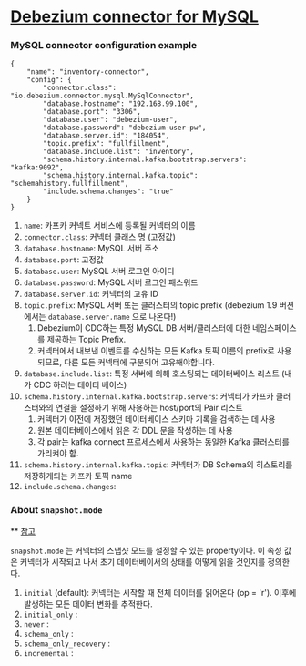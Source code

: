 # [Debezium connector for MySQL](https://debezium.io/documentation/reference/1.9/connectors/mysql.html)

### MySQL connector configuration example
```
{
    "name": "inventory-connector", 
    "config": {
        "connector.class": "io.debezium.connector.mysql.MySqlConnector", 
        "database.hostname": "192.168.99.100", 
        "database.port": "3306", 
        "database.user": "debezium-user", 
        "database.password": "debezium-user-pw", 
        "database.server.id": "184054", 
        "topic.prefix": "fullfillment", 
        "database.include.list": "inventory", 
        "schema.history.internal.kafka.bootstrap.servers": "kafka:9092", 
        "schema.history.internal.kafka.topic": "schemahistory.fullfillment", 
        "include.schema.changes": "true" 
    }
}
```

1. `name`: 카프카 커넥트 서비스에 등록될 커넥터의 이름
2. `connector.class`: 커넥터 클래스 명 (고정값)
3. `database.hostname`: MySQL 서버 주소
4. `database.port`: 고정값
5. `database.user`: MySQL 서버 로그인 아이디
6. `database.password`: MySQL 서버 로그인 패스워드
7. `database.server.id`: 커넥터의 고유 ID
8. `topic.prefix`: MySQL 서버 또는 클러스터의 topic prefix (debezium 1.9 버젼에서는 `database.server.name` 으로 나온다!)
   1. Debezium이 CDC하는 특정 MySQL DB 서버/클러스터에 대한 네임스페이스를 제공하는 Topic Prefix.
   2. 커넥터에서 내보낸 이벤트를 수신하는 모든 Kafka 토픽 이름의 prefix로 사용되므로, 다른 모든 커넥터에 구분되어 고유해야합니다.
9.  `database.include.list`: 특정 서버에 의해 호스팅되는 데이터베이스 리스트 (내가 CDC 하려는 데이터 베이스)
10. `schema.history.internal.kafka.bootstrap.servers`: 커넥터가 카프카 클러스터와의 연결을 설정하기 위해 사용하는 host/port의 Pair 리스트
    1.  커텍터가 이전에 저장했던 데이터베이스 스키마 기록을 검색하는 데 사용
    2.  원본 데이터베이스에서 읽은 각 DDL 문을 작성하는 데 사용
    3.  각 pair는 kafka connect 프로세스에서 사용하는 동일한 Kafka 클러스터를 가리켜야 함.
11. `schema.history.internal.kafka.topic`: 커넥터가 DB Schema의 히스토리를 저장하게되는 카프카 토픽 name
12. `include.schema.changes`: 

### About `snapshot.mode`
** [참고](https://debezium.io/documentation/reference/1.9/connectors/mysql.html#mysql-property-snapshot-mode)

`snapshot.mode` 는 커넥터의 스냅샷 모드를 설정할 수 있는 property이다. 이 속성 값은 커넥터가 시작되고 나서 초기 데이터베이서의 상태를 어떻게 읽을 것인지를 정의한다.

1. `initial` (default): 커넥터는 시작할 때 전체 데이터를 읽어온다 (op = 'r'). 이후에 발생하는 모든 데이터 변화를 추적한다.
2. `initial_only` : 
3. `never` : 
4. `schema_only` : 
5. `schema_only_recovery` : 
6. `incremental` : 